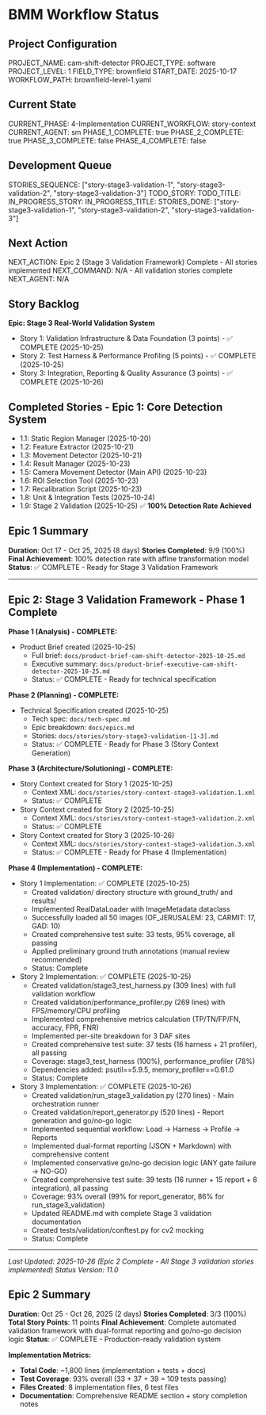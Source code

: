 # BMM Workflow Status

## Project Configuration

PROJECT_NAME: cam-shift-detector
PROJECT_TYPE: software
PROJECT_LEVEL: 1
FIELD_TYPE: brownfield
START_DATE: 2025-10-17
WORKFLOW_PATH: brownfield-level-1.yaml

## Current State

CURRENT_PHASE: 4-Implementation
CURRENT_WORKFLOW: story-context
CURRENT_AGENT: sm
PHASE_1_COMPLETE: true
PHASE_2_COMPLETE: true
PHASE_3_COMPLETE: false
PHASE_4_COMPLETE: false

## Development Queue

STORIES_SEQUENCE: ["story-stage3-validation-1", "story-stage3-validation-2", "story-stage3-validation-3"]
TODO_STORY:
TODO_TITLE:
IN_PROGRESS_STORY:
IN_PROGRESS_TITLE:
STORIES_DONE: ["story-stage3-validation-1", "story-stage3-validation-2", "story-stage3-validation-3"]

## Next Action

NEXT_ACTION: Epic 2 (Stage 3 Validation Framework) Complete - All stories implemented
NEXT_COMMAND: N/A - All validation stories complete
NEXT_AGENT: N/A

## Story Backlog

**Epic: Stage 3 Real-World Validation System**
- Story 1: Validation Infrastructure & Data Foundation (3 points) - ✅ COMPLETE (2025-10-25)
- Story 2: Test Harness & Performance Profiling (5 points) - ✅ COMPLETE (2025-10-25)
- Story 3: Integration, Reporting & Quality Assurance (3 points) - ✅ COMPLETE (2025-10-26)

## Completed Stories - Epic 1: Core Detection System

- 1.1: Static Region Manager (2025-10-20)
- 1.2: Feature Extractor (2025-10-21)
- 1.3: Movement Detector (2025-10-21)
- 1.4: Result Manager (2025-10-23)
- 1.5: Camera Movement Detector (Main API) (2025-10-23)
- 1.6: ROI Selection Tool (2025-10-23)
- 1.7: Recalibration Script (2025-10-23)
- 1.8: Unit & Integration Tests (2025-10-24)
- 1.9: Stage 2 Validation (2025-10-25) ✅ **100% Detection Rate Achieved**

## Epic 1 Summary
**Duration**: Oct 17 - Oct 25, 2025 (8 days)
**Stories Completed**: 9/9 (100%)
**Final Achievement**: 100% detection rate with affine transformation model
**Status**: ✅ COMPLETE - Ready for Stage 3 Validation Framework

---

## Epic 2: Stage 3 Validation Framework - Phase 1 Complete

**Phase 1 (Analysis) - COMPLETE:**
- Product Brief created (2025-10-25)
  - Full brief: `docs/product-brief-cam-shift-detector-2025-10-25.md`
  - Executive summary: `docs/product-brief-executive-cam-shift-detector-2025-10-25.md`
  - Status: ✅ COMPLETE - Ready for technical specification

**Phase 2 (Planning) - COMPLETE:**
- Technical Specification created (2025-10-25)
  - Tech spec: `docs/tech-spec.md`
  - Epic breakdown: `docs/epics.md`
  - Stories: `docs/stories/story-stage3-validation-[1-3].md`
  - Status: ✅ COMPLETE - Ready for Phase 3 (Story Context Generation)

**Phase 3 (Architecture/Solutioning) - COMPLETE:**
- Story Context created for Story 1 (2025-10-25)
  - Context XML: `docs/stories/story-context-stage3-validation.1.xml`
  - Status: ✅ COMPLETE
- Story Context created for Story 2 (2025-10-25)
  - Context XML: `docs/stories/story-context-stage3-validation.2.xml`
  - Status: ✅ COMPLETE
- Story Context created for Story 3 (2025-10-26)
  - Context XML: `docs/stories/story-context-stage3-validation.3.xml`
  - Status: ✅ COMPLETE - Ready for Phase 4 (Implementation)

**Phase 4 (Implementation) - COMPLETE:**
- Story 1 Implementation: ✅ COMPLETE (2025-10-25)
  - Created validation/ directory structure with ground_truth/ and results/
  - Implemented RealDataLoader with ImageMetadata dataclass
  - Successfully loaded all 50 images (OF_JERUSALEM: 23, CARMIT: 17, GAD: 10)
  - Created comprehensive test suite: 33 tests, 95% coverage, all passing
  - Applied preliminary ground truth annotations (manual review recommended)
  - Status: Complete
- Story 2 Implementation: ✅ COMPLETE (2025-10-25)
  - Created validation/stage3_test_harness.py (309 lines) with full validation workflow
  - Created validation/performance_profiler.py (269 lines) with FPS/memory/CPU profiling
  - Implemented comprehensive metrics calculation (TP/TN/FP/FN, accuracy, FPR, FNR)
  - Implemented per-site breakdown for 3 DAF sites
  - Created comprehensive test suite: 37 tests (16 harness + 21 profiler), all passing
  - Coverage: stage3_test_harness (100%), performance_profiler (78%)
  - Dependencies added: psutil==5.9.5, memory_profiler==0.61.0
  - Status: Complete
- Story 3 Implementation: ✅ COMPLETE (2025-10-26)
  - Created validation/run_stage3_validation.py (270 lines) - Main orchestration runner
  - Created validation/report_generator.py (520 lines) - Report generation and go/no-go logic
  - Implemented sequential workflow: Load → Harness → Profile → Reports
  - Implemented dual-format reporting (JSON + Markdown) with comprehensive content
  - Implemented conservative go/no-go decision logic (ANY gate failure → NO-GO)
  - Created comprehensive test suite: 39 tests (16 runner + 15 report + 8 integration), all passing
  - Coverage: 93% overall (99% for report_generator, 86% for run_stage3_validation)
  - Updated README.md with complete Stage 3 validation documentation
  - Created tests/validation/conftest.py for cv2 mocking
  - Status: Complete

---

_Last Updated: 2025-10-26 (Epic 2 Complete - All Stage 3 validation stories implemented)_
_Status Version: 11.0_

## Epic 2 Summary

**Duration**: Oct 25 - Oct 26, 2025 (2 days)
**Stories Completed**: 3/3 (100%)
**Total Story Points**: 11 points
**Final Achievement**: Complete automated validation framework with dual-format reporting and go/no-go decision logic
**Status**: ✅ COMPLETE - Production-ready validation system

**Implementation Metrics:**
- **Total Code**: ~1,800 lines (implementation + tests + docs)
- **Test Coverage**: 93% overall (33 + 37 + 39 = 109 tests passing)
- **Files Created**: 8 implementation files, 6 test files
- **Documentation**: Comprehensive README section + story completion notes
